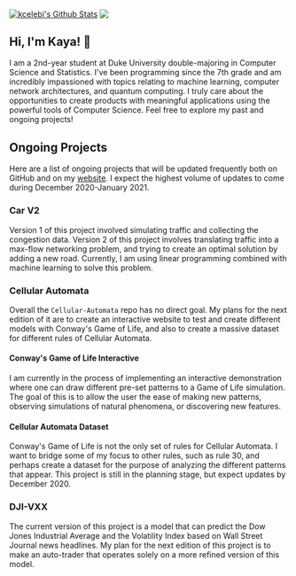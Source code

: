 <a href="https://github.com/kcelebi">
<img align="center" alt="kcelebi's Github Stats" src="https://github-readme-stats.codestackr.vercel.app/api?username=kcelebi&show_icons=true&hide_border=true&count_private=true&include_all_commits=true&theme=prussian" /></a>

<a href="https://github.com/kcelebi">
  <img align="center" src="https://github-readme-stats.anuraghazra1.vercel.app/api/top-langs/?username=kcelebi&layout=compact&theme=dark" />
</a>

## Hi, I'm Kaya! 👋

I am a 2nd-year student at Duke University double-majoring in Computer Science and Statistics. I've been programming since the 7th grade and am incredibly impassioned with topics relating to machine learning, computer network architectures, and quantum computing. I truly care about the opportunities to create products with meaningful applications using the powerful tools of Computer Science. Feel free to explore my past and ongoing projects! 

## Ongoing Projects

Here are a list of ongoing projects that will be updated frequently both on GitHub and on my <a href = "https://kayacelebi17.wixsite.com/website">website</a>. I expect the highest volume of updates to come during December 2020-January 2021. 

### Car V2

Version 1 of this project involved simulating traffic and collecting the congestion data. Version 2 of this project involves translating traffic into a max-flow networking problem, and trying to create an optimal solution by adding a new road. Currently, I am using linear programming combined with machine learning to solve this problem. 

### Cellular Automata

Overall the ``Cellular-Automata`` repo has no direct goal. My plans for the next edition of it are to create an interactive website to test and create different models with Conway's Game of Life, and also to create a massive dataset for different rules of Cellular Automata. 

#### Conway's Game of Life Interactive

I am currently in the process of implementing an interactive demonstration where one can draw different pre-set patterns to a Game of Life simulation. The goal of this is to allow the user the ease of making new patterns, observing simulations of natural phenomena, or discovering new features.

#### Cellular Automata Dataset

Conway's Game of Life is not the only set of rules for Cellular Automata. I want to bridge some of my focus to other rules, such as rule 30, and perhaps create a dataset for the purpose of analyzing the different patterns that appear. This project is still in the planning stage, but expect updates by December 2020. 

### DJI-VXX

The current version of this project is a model that can predict the Dow Jones Industrial Average and the Volatility Index based on Wall Street Journal news headlines. My plan for the next edition of this project is to make an auto-trader that operates solely on a more refined version of this model. 


